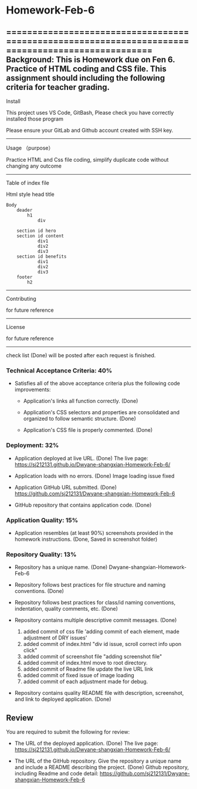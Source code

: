 # Homework-Feb-6
==================================================================================================
Background:
This is Homework due on Fen 6. Practice of HTML coding and CSS file.
This assignment should including the following criteria for teacher grading. 
--------------------------------------------------------------------------------------------------
Install

This project uses VS Code, GitBash, Please check you have correctly installed those program 

Please ensure your GitLab and Github account created with SSH key.

--------------------------------------------------------------------------------------------------
Usage （purpose）

Practice HTML and Css file coding, simplify duplicate code without changing any outcome

--------------------------------------------------------------------------------------------------

Table of index file

Html style 
    head
        title

    Body
        deader
            h1
                div

        section id hero
        section id content
                div1
                div2
                div3
        section id benefits
                div1
                div2
                div3
        footer
            h2


--------------------------------------------------------------------------------------------------
Contributing 

for future reference 

--------------------------------------------------------------------------------------------------
License 

for future reference 

--------------------------------------------------------------------------------------------------
check list 
(Done) will be posted after each request is finished.
### Technical Acceptance Criteria: 40%
* Satisfies all of the above acceptance criteria plus the following code improvements: 

  * Application's links all function correctly. (Done)

  * Application's CSS selectors and properties are consolidated and organized to follow semantic structure. (Done)

  * Application's CSS file is properly commented. (Done)

### Deployment: 32%

* Application deployed at live URL. (Done)
    The live page: https://sj212131.github.io/Dwyane-shangxian-Homework-Feb-6/

* Application loads with no errors. (Done)
    Image loading issue fixed

* Application GitHub URL submitted. (Done)
    https://github.com/sj212131/Dwyane-shangxian-Homework-Feb-6

* GitHub repository that contains application code. (Done)

### Application Quality: 15%

* Application resembles (at least 90%) screenshots provided in the homework instructions. (Done, Saved in screenshot folder)

### Repository Quality: 13%

* Repository has a unique name. (Done) 
    Dwyane-shangxian-Homework-Feb-6

* Repository follows best practices for file structure and naming conventions. (Done)

* Repository follows best practices for class/id naming conventions, indentation, quality comments, etc. (Done)

* Repository contains multiple descriptive commit messages. (Done)
    1. added commit of css file 'adding commit of each element, made adjustment of DRY issues'
    2. added commit of index.html "div id issue, scroll correct info upon click"
    3. added commit of screenshot file "adding screenshot file"
    4. added commit of index.html move to root directory. 
    5. added commit of Readme file update the live URL link
    6. added commit of fixed issue of image loading
    7. added commit of each adjustment made for debug. 

* Repository contains quality README file with description, screenshot, and link to deployed application. (Done)

## Review

You are required to submit the following for review:

* The URL of the deployed application. (Done)
    The live page: https://sj212131.github.io/Dwyane-shangxian-Homework-Feb-6/

* The URL of the GitHub repository. Give the repository a unique name and include a README describing the project. (Done)
    Github repository, including Readme and code detail: https://github.com/sj212131/Dwyane-shangxian-Homework-Feb-6
